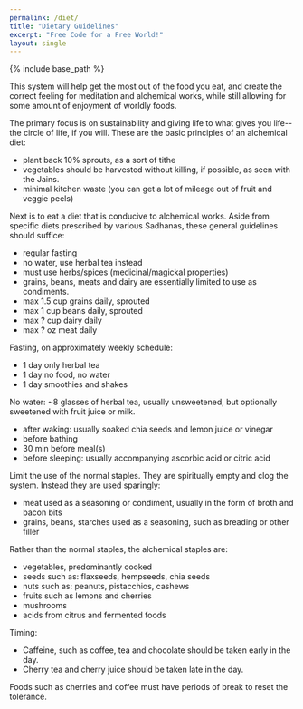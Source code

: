 ```yaml
---
permalink: /diet/
title: "Dietary Guidelines"
excerpt: "Free Code for a Free World!"
layout: single
---
```


{% include base_path %}

This system will help get the most out of the food you eat,
and create the correct feeling for meditation and alchemical works,
while still allowing for some amount of enjoyment of worldly foods.

The primary focus is on sustainability and
giving life to what gives you life--the circle of life, if you will.
These are the basic principles of an alchemical diet:
- plant back 10% sprouts, as a sort of tithe
- vegetables should be harvested without killing, if possible, as seen with the Jains.
- minimal kitchen waste (you can get a lot of mileage out of fruit and veggie peels)

Next is to eat a diet that is conducive to alchemical works.
Aside from specific diets prescribed by various Sadhanas,
these general guidelines should suffice:
- regular fasting
- no water, use herbal tea instead
- must use herbs/spices (medicinal/magickal properties)
- grains, beans, meats and dairy are essentially limited to use as condiments.
- max 1.5 cup grains daily, sprouted
- max 1   cup beans  daily, sprouted
- max ?   cup dairy  daily
- max ?   oz  meat   daily

Fasting, on approximately weekly schedule:
- 1 day only herbal tea
- 1 day no food, no water
- 1 day smoothies and shakes

No water: ~8 glasses of herbal tea, usually unsweetened,
but optionally sweetened with fruit juice or milk.
- after waking: usually soaked chia seeds and lemon juice or vinegar
- before bathing
- 30 min before meal(s)
- before sleeping: usually accompanying ascorbic acid or citric acid

Limit the use of the normal staples.
They are spiritually empty and clog the system.
Instead they are used sparingly:
- meat used as a seasoning or condiment, usually in the form of broth and bacon bits
- grains, beans, starches used as a seasoning, such as breading or other filler

Rather than the normal staples,
the alchemical staples are:
- vegetables, predominantly cooked
- seeds such as: flaxseeds, hempseeds, chia seeds
- nuts such as: peanuts, pistacchios, cashews
- fruits such as lemons and cherries
- mushrooms
- acids from citrus and fermented foods

Timing:
- Caffeine, such as coffee, tea and chocolate should be taken early in the day.
- Cherry tea and cherry juice should be taken late in the day.

Foods such as cherries and coffee must have periods of break to reset the tolerance.

